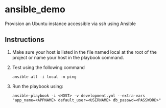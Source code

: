 ansible_demo
============

Provision an Ubuntu instance accessible via ssh using Ansible

Instructions
---

1. Make sure your host is listed in the file named local at the root of the project or name your host in the playbook command.

2. Test using the following command

    `ansible all -i local -m ping`

3. Run the playbook using:

    `ansible-playbook -i <HOST> -v development.yml --extra-vars "app_name=<APPNAME> default_user=<USERNAME> db_passwd=<PASSWORD>"`
